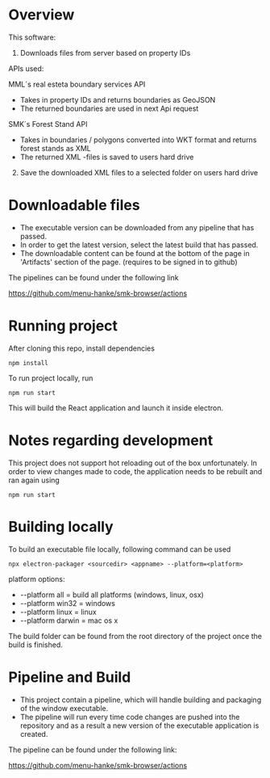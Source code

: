 # Overview

This software:

1.  Downloads files from server based on property IDs
 
 APIs used: 

MML´s real esteta boundary services API
- Takes in property IDs and returns boundaries as GeoJSON
- The returned boundaries are used in next Api request 

SMK´s Forest Stand API
- Takes in boundaries / polygons converted into WKT format and returns forest stands as XML
- The returned XML -files is saved to users hard drive


2. Save the downloaded XML files to a selected folder on users hard drive


# Downloadable files

- The executable version can be downloaded from any pipeline that has passed.
- In order to get the latest version, select the latest build that has passed.
- The downloadable content can be found at the bottom of the page in 'Artifacts' section of the page. (requires to be signed in to github)

The pipelines can be found under the following link

https://github.com/menu-hanke/smk-browser/actions

# Running project

After cloning this repo, install dependencies

`npm install`

To run project locally, run

`npm run start`

This will build the React application and launch it inside electron.

# Notes regarding development

This project does not support hot reloading out of the box unfortunately.
In order to view changes made to code, the application needs to be rebuilt and ran again using

`npm run start`

# Building locally

To build an executable file locally, following command can be used

`npx electron-packager <sourcedir> <appname> --platform=<platform>`

platform options:
- --platform all    = build all platforms (windows, linux, osx)
- --platform win32  = windows
- --platform linux  = linux
- --platform darwin = mac os x

 The build folder can be found from the root directory of the project once the build is finished.

# Pipeline and Build

- This project contain a pipeline, which will handle building and packaging of the window executable.
- The pipeline will run every time code changes are pushed into the repository and as a result a new version of the executable application is created.

The pipeline can be found under the following link:

https://github.com/menu-hanke/smk-browser/actions


